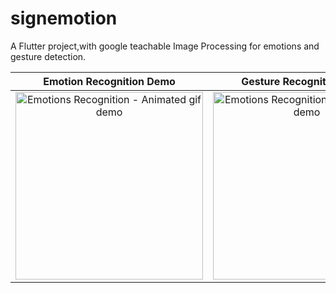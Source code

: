 # signemotion

A Flutter project,with google teachable Image Processing for emotions and gesture detection.

|Emotion Recognition Demo|Gesture Recognition Demo|
|:---:|:---:|
|<img src="assets/emotions.gif" width="300" alt="Emotions Recognition - Animated gif demo" />|<img src="assets/gestures.gif" width="300" alt="Emotions Recognition - Animated gif demo" />|